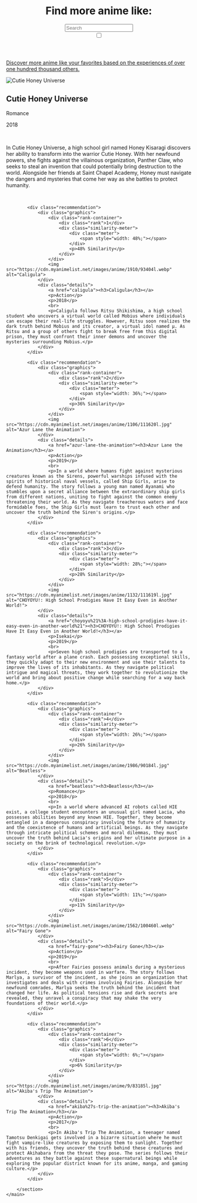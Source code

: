 
<!DOCTYPE html>
<html lang="en">
<head>
    <meta charset="UTF-8">
    <meta name="viewport" content="width=device-width, initial-scale=1.0">
    <title>More Anime Like Cutie Honey Universe</title>
    <link href="https://fonts.googleapis.com/css2?family=Nunito:wght@400;700&display=swap" rel="stylesheet">
    <script src="https://d3js.org/d3.v7.min.js"></script>
    <link rel="stylesheet" href="https://cdnjs.cloudflare.com/ajax/libs/font-awesome/5.15.4/css/all.min.css">
    <link id="stylesheet" rel="stylesheet" href="page.css">
    <link rel="icon" href="../favicon.png" type="image/png">
    <script src="https://cdn.jsdelivr.net/npm/chart.js"></script>
    <script src="https://cdn.jsdelivr.net/npm/chartjs-plugin-datalabels"></script>
    <script src="page.js"></script>
</head>
<body>
    <header>
        <script>const number = "36976";</script>
        <a href="../index" class="home-icon"><i class="fas fa-home"></i></a>
        <a href="javascript:void(0);" class="home-icon", id="randomPageLink"><i class="fas fa-random"></i></a>
        <div class="header-content">
            <h1>Find more anime like: </h1>
            <div class="search-container">
                <input type="text" id="searchBox" class="searchBox" placeholder="Search">
                <div id="autocomplete-list" class="autocomplete-items"></div>
            </div>
        </div>
        <label class="switch">
            <input type="checkbox" id="themeToggle">
            <span class="slider round"></span>
        </label>
    </header>
    <p id="tagline"><a href="../about">Discover more anime like your favorites based on the experiences of over one hundred thousand others.</a></p>
    <div class="black-bar"></div>
    <main>
        <section id="main-anime">
            <div class="anime-details">
                <img src="https://cdn.myanimelist.net/images/anime/1879/91014l.jpg" alt="Cutie Honey Universe">
                <div>
                    <h2 id="title">Cutie Honey Universe</h2>
                    <p>Romance</p>
                    <p>2018</p>
                    <br>
                    <p>In Cutie Honey Universe, a high school girl named Honey Kisaragi discovers her ability to transform into the warrior Cutie Honey. With her newfound powers, she fights against the villainous organization, Panther Claw, who seeks to steal an invention that could potentially bring destruction to the world. Alongside her friends at Saint Chapel Academy, Honey must navigate the dangers and mysteries that come her way as she battles to protect humanity.</p>
                </div>
            </div>
            <canvas id="myPolarAreaChart" width="40px" height="40px"></canvas>
        </section>
        <br>
        <section id="recommendations">

            <div class="recommendation">
                <div class="graphics">
                    <div class="rank-container">
                        <div class="rank">1</div>
                        <div class="similarity-meter">
                            <div class="meter">
                                <span style="width: 48%;"></span>
                            </div>
                            <p>48% Similarity</p>
                        </div>
                    </div>
                    <img src="https://cdn.myanimelist.net/images/anime/1910/93404l.webp" alt="Caligula">
                </div>
                <div class="details">
                    <a href="caligula"><h3>Caligula</h3></a>
                    <p>Action</p>
                    <p>2018</p>
                    <br>
                    <p>Caligula follows Ritsu Shikishima, a high school student who uncovers a virtual world called Mobius where individuals can escape their real-life struggles. However, Ritsu soon realizes the dark truth behind Mobius and its creator, a virtual idol named μ. As Ritsu and a group of others fight to break free from this digital prison, they must confront their inner demons and uncover the mysteries surrounding Mobius.</p>
                </div>
            </div>

            <div class="recommendation">
                <div class="graphics">
                    <div class="rank-container">
                        <div class="rank">2</div>
                        <div class="similarity-meter">
                            <div class="meter">
                                <span style="width: 36%;"></span>
                            </div>
                            <p>36% Similarity</p>
                        </div>
                    </div>
                    <img src="https://cdn.myanimelist.net/images/anime/1106/111620l.jpg" alt="Azur Lane the Animation">
                </div>
                <div class="details">
                    <a href="azur-lane-the-animation"><h3>Azur Lane the Animation</h3></a>
                    <p>Action</p>
                    <p>2019</p>
                    <br>
                    <p>In a world where humans fight against mysterious creatures known as the Sirens, powerful warships infused with the spirits of historical naval vessels, called Ship Girls, arise to defend humanity. The story follows a young man named Ayanami who stumbles upon a secret alliance between the extraordinary ship girls from different nations, uniting to fight against the common enemy threatening their world. As they navigate treacherous waters and face formidable foes, the Ship Girls must learn to trust each other and uncover the truth behind the Siren's origins.</p>
                </div>
            </div>

            <div class="recommendation">
                <div class="graphics">
                    <div class="rank-container">
                        <div class="rank">3</div>
                        <div class="similarity-meter">
                            <div class="meter">
                                <span style="width: 28%;"></span>
                            </div>
                            <p>28% Similarity</p>
                        </div>
                    </div>
                    <img src="https://cdn.myanimelist.net/images/anime/1132/111619l.jpg" alt="CHOYOYU!: High School Prodigies Have It Easy Even in Another World!">
                </div>
                <div class="details">
                    <a href="choyoyu%21%3A-high-school-prodigies-have-it-easy-even-in-another-world%21"><h3>CHOYOYU!: High School Prodigies Have It Easy Even in Another World!</h3></a>
                    <p>Isekai</p>
                    <p>2019</p>
                    <br>
                    <p>Seven high school prodigies are transported to a fantasy world after a plane crash. Each possessing exceptional skills, they quickly adapt to their new environment and use their talents to improve the lives of its inhabitants. As they navigate political intrigue and magical threats, they work together to revolutionize the world and bring about positive change while searching for a way back home.</p>
                </div>
            </div>

            <div class="recommendation">
                <div class="graphics">
                    <div class="rank-container">
                        <div class="rank">4</div>
                        <div class="similarity-meter">
                            <div class="meter">
                                <span style="width: 26%;"></span>
                            </div>
                            <p>26% Similarity</p>
                        </div>
                    </div>
                    <img src="https://cdn.myanimelist.net/images/anime/1986/90184l.jpg" alt="Beatless">
                </div>
                <div class="details">
                    <a href="beatless"><h3>Beatless</h3></a>
                    <p>Romance</p>
                    <p>2018</p>
                    <br>
                    <p>In a world where advanced AI robots called HIE exist, a college student encounters an unusual girl named Lacia, who possesses abilities beyond any known HIE. Together, they become entangled in a dangerous conspiracy involving the future of humanity and the coexistence of humans and artificial beings. As they navigate through intricate political schemes and moral dilemmas, they must uncover the truth behind Lacia's origins and her ultimate purpose in a society on the brink of technological revolution.</p>
                </div>
            </div>

            <div class="recommendation">
                <div class="graphics">
                    <div class="rank-container">
                        <div class="rank">5</div>
                        <div class="similarity-meter">
                            <div class="meter">
                                <span style="width: 11%;"></span>
                            </div>
                            <p>11% Similarity</p>
                        </div>
                    </div>
                    <img src="https://cdn.myanimelist.net/images/anime/1562/100460l.webp" alt="Fairy Gone">
                </div>
                <div class="details">
                    <a href="fairy-gone"><h3>Fairy Gone</h3></a>
                    <p>Action</p>
                    <p>2019</p>
                    <br>
                    <p>After Fairies possess animals during a mysterious incident, they become weapons used in warfare. The story follows Marlya, a survivor of the incident, as she joins an organization that investigates and deals with crimes involving Fairies. Alongside her newfound comrades, Marlya seeks the truth behind the incident that changed her life. As political tensions rise and dark secrets are revealed, they unravel a conspiracy that may shake the very foundations of their world.</p>
                </div>
            </div>

            <div class="recommendation">
                <div class="graphics">
                    <div class="rank-container">
                        <div class="rank">6</div>
                        <div class="similarity-meter">
                            <div class="meter">
                                <span style="width: 6%;"></span>
                            </div>
                            <p>6% Similarity</p>
                        </div>
                    </div>
                    <img src="https://cdn.myanimelist.net/images/anime/9/83185l.jpg" alt="Akiba's Trip The Animation">
                </div>
                <div class="details">
                    <a href="akiba%27s-trip-the-animation"><h3>Akiba's Trip The Animation</h3></a>
                    <p>Action</p>
                    <p>2017</p>
                    <br>
                    <p>In Akiba's Trip The Animation, a teenager named Tamotsu Denkigai gets involved in a bizarre situation where he must fight vampire-like creatures by exposing them to sunlight. Together with his friends, they uncover the truth behind these creatures and protect Akihabara from the threat they pose. The series follows their adventures as they battle against these supernatural beings while exploring the popular district known for its anime, manga, and gaming culture.</p>
                </div>
            </div>

        </section>
    </main>
</body>
</html>
